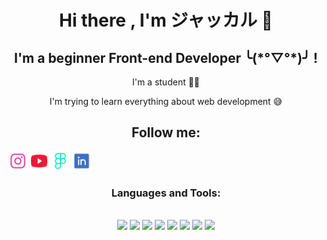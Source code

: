<h1 align = "center">Hi there , I'm ジャッカル 👋 </h1>

<h2 align = "center"> I'm a beginner Front-end Developer ╰(*°▽°*)╯ ! </h2>
<p align="center"> I'm a student 👨‍🎓 </p>
<p align="center"> I'm trying to learn everything about web development 😅 </p>

<h2 align = "center"> Follow me: </h2>
<img src="https://github.com/erkanuz/erkanuz/blob/master/socials/instagram.png" alt="" height="30">
<img src="https://github.com/erkanuz/erkanuz/blob/master/socials/youtube.png" alt="" height="30">
<img src="https://github.com/erkanuz/erkanuz/blob/master/socials/figma.png" alt="" height="30">
<img src="https://github.com/erkanuz/erkanuz/blob/master/socials/linkedin.png" alt="" height="30">

<h3 align = "center" > Languages and Tools: </h3>
<div align="center"><br>
<img src = "https://img.shields.io/badge/JavaScript-323330?style=for-the-badge&logo=javascript&logoColor=F7DF1E"/>
<img src = "https://img.shields.io/badge/HTML5-E34F26?style=for-the-badge&logo=html5&logoColor=white"/>
<img src = "https://img.shields.io/badge/CSS3-1572B6?style=for-the-badge&logo=css3&logoColor=white"/>
<img src = "https://img.shields.io/badge/Sass-CC6699?style=for-the-badge&logo=sass&logoColor=white">
<img src = "https://img.shields.io/badge/React-20232A?style=for-the-badge&logo=react&logoColor=61DAFB">
<img src = "https://img.shields.io/badge/C%23-239120?style=for-the-badge&logo=c-sharp&logoColor=white">
<img src = "https://img.shields.io/badge/Java-ED8B00?style=for-the-badge&logo=java&logoColor=white">
<img src = "https://img.shields.io/badge/Python-14354C?style=for-the-badge&logo=python&logoColor=white">
</div>
